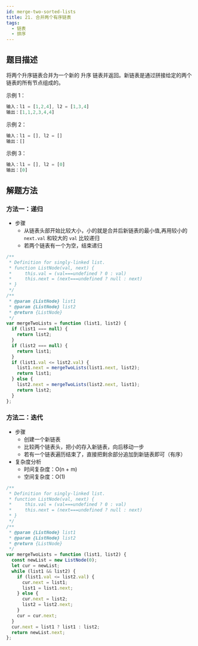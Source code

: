 ```yaml
---
id: merge-two-sorted-lists
title: 21. 合并两个有序链表
tags:
  - 链表
  - 排序
---
```


## 题目描述

将两个升序链表合并为一个新的 升序 链表并返回。新链表是通过拼接给定的两个链表的所有节点组成的。

示例 1：

```js
输入：l1 = [1,2,4], l2 = [1,3,4]
输出：[1,1,2,3,4,4]
```

示例 2：

```js
输入：l1 = [], l2 = []
输出：[]
```

示例 3：

```js
输入：l1 = [], l2 = [0]
输出：[0]
```

## 解题方法

### 方法一：递归

- 步骤
  - 从链表头部开始比较大小，小的就是合并后新链表的最小值,再用较小的 `next.val` 和较大的 `val` 比较递归
  - 若两个链表有一个为空，结束递归

```js
/**
 * Definition for singly-linked list.
 * function ListNode(val, next) {
 *     this.val = (val===undefined ? 0 : val)
 *     this.next = (next===undefined ? null : next)
 * }
 */
/**
 * @param {ListNode} list1
 * @param {ListNode} list2
 * @return {ListNode}
 */
var mergeTwoLists = function (list1, list2) {
  if (list1 === null) {
    return list2;
  }
  if (list2 === null) {
    return list1;
  }
  if (list1.val <= list2.val) {
    list1.next = mergeTwoLists(list1.next, list2);
    return list1;
  } else {
    list2.next = mergeTwoLists(list2.next, list1);
    return list2;
  }
};
```

### 方法二：迭代

- 步骤
  - 创建一个新链表
  - 比较两个链表头，把小的存入新链表，向后移动一步
  - 若有一个链表遍历结束了，直接把剩余部分追加到新链表即可（有序）
- 复杂度分析
  - 时间复杂度：O(n + m)
  - 空间复杂度：O(1)

```js
/**
 * Definition for singly-linked list.
 * function ListNode(val, next) {
 *     this.val = (val===undefined ? 0 : val)
 *     this.next = (next===undefined ? null : next)
 * }
 */
/**
 * @param {ListNode} list1
 * @param {ListNode} list2
 * @return {ListNode}
 */
var mergeTwoLists = function (list1, list2) {
  const newList = new ListNode(0);
  let cur = newList;
  while (list1 && list2) {
    if (list1.val <= list2.val) {
      cur.next = list1;
      list1 = list1.next;
    } else {
      cur.next = list2;
      list2 = list2.next;
    }
    cur = cur.next;
  }
  cur.next = list1 ? list1 : list2;
  return newList.next;
};
```
